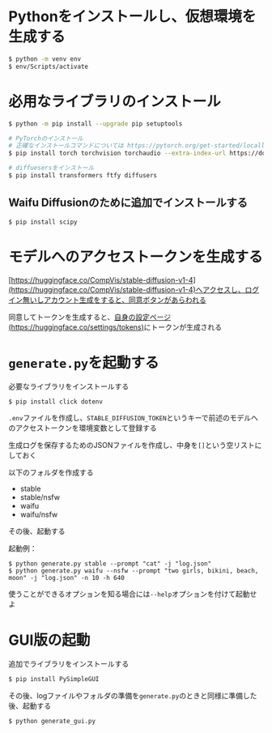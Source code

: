 # Pythonをインストールし、仮想環境を生成する

```sh
$ python -m venv env
$ env/Scripts/activate
```

# 必用なライブラリのインストール

```sh
$ python -m pip install --upgrade pip setuptools

# PyTorchのインストール
# 正確なインストールコマンドについては https://pytorch.org/get-started/locally/ を参照せよ
$ pip install torch torchvision torchaudio --extra-index-url https://download.pytorch.org/whl/cu116

# diffuesersをインストール
$ pip install transformers ftfy diffusers
```


## Waifu Diffusionのために追加でインストールする

```sh
$ pip install scipy
```

# モデルへのアクセストークンを生成する

[https://huggingface.co/CompVis/stable-diffusion-v1-4](https://huggingface.co/CompVis/stable-diffusion-v1-4)へアクセスし、ログイン無いしアカウント生成をすると、同意ボタンがあらわれる

同意してトークンを生成すると、[自身の設定ページ(https://huggingface.co/settings/tokens)](https://huggingface.co/settings/tokens)にトークンが生成される

# `generate.py`を起動する

必要なライブラリをインストールする

```
$ pip install click dotenv
```

`.env`ファイルを作成し、`STABLE_DIFFUSION_TOKEN`というキーで前述のモデルへのアクセストークンを環境変数として登録する

生成ログを保存するためのJSONファイルを作成し、中身を`[]`という空リストにしておく

以下のフォルダを作成する

- stable
- stable/nsfw
- waifu
- waifu/nsfw

その後、起動する

起動例：

```
$ python generate.py stable --prompt "cat" -j "log.json"
$ python generate.py waifu --nsfw --prompt "two girls, bikini, beach, moon" -j "log.json" -n 10 -h 640
```


使うことができるオプションを知る場合には`--help`オプションを付けて起動せよ


# GUI版の起動

追加でライブラリをインストールする

```sh
$ pip install PySimpleGUI
```


その後、logファイルやフォルダの準備を`generate.py`のときと同様に準備した後、起動する

```sh
$ python generate_gui.py
```

